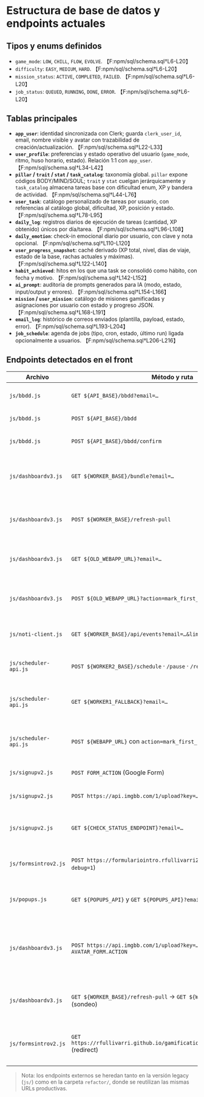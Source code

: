 # Estructura de base de datos y endpoints actuales

## Tipos y enums definidos
- `game_mode`: `LOW`, `CHILL`, `FLOW`, `EVOLVE`. 【F:npm/sql/schema.sql†L6-L20】
- `difficulty`: `EASY`, `MEDIUM`, `HARD`. 【F:npm/sql/schema.sql†L6-L20】
- `mission_status`: `ACTIVE`, `COMPLETED`, `FAILED`. 【F:npm/sql/schema.sql†L6-L20】
- `job_status`: `QUEUED`, `RUNNING`, `DONE`, `ERROR`. 【F:npm/sql/schema.sql†L6-L20】

## Tablas principales
- **`app_user`**: identidad sincronizada con Clerk; guarda `clerk_user_id`, email, nombre visible y avatar con trazabilidad de creación/actualización. 【F:npm/sql/schema.sql†L22-L33】
- **`user_profile`**: preferencias y estado operativo del usuario (`game_mode`, ritmo, huso horario, estado). Relación 1:1 con `app_user`. 【F:npm/sql/schema.sql†L34-L42】
- **`pillar` / `trait` / `stat` / `task_catalog`**: taxonomía global. `pillar` expone códigos BODY/MIND/SOUL; `trait` y `stat` cuelgan jerárquicamente y `task_catalog` almacena tareas base con dificultad enum, XP y bandera de actividad. 【F:npm/sql/schema.sql†L44-L76】
- **`user_task`**: catálogo personalizado de tareas por usuario, con referencias al catálogo global, dificultad, XP, posición y estado. 【F:npm/sql/schema.sql†L78-L95】
- **`daily_log`**: registros diarios de ejecución de tareas (cantidad, XP obtenido) únicos por día/tarea. 【F:npm/sql/schema.sql†L96-L108】
- **`daily_emotion`**: check-in emocional diario por usuario, con clave y nota opcional. 【F:npm/sql/schema.sql†L110-L120】
- **`user_progress_snapshot`**: caché derivado (XP total, nivel, días de viaje, estado de la base, rachas actuales y máximas). 【F:npm/sql/schema.sql†L122-L140】
- **`habit_achieved`**: hitos en los que una task se consolidó como hábito, con fecha y motivo. 【F:npm/sql/schema.sql†L142-L152】
- **`ai_prompt`**: auditoría de prompts generados para IA (modo, estado, input/output y errores). 【F:npm/sql/schema.sql†L154-L166】
- **`mission` / `user_mission`**: catálogo de misiones gamificadas y asignaciones por usuario con estado y progreso JSON. 【F:npm/sql/schema.sql†L168-L191】
- **`email_log`**: histórico de correos enviados (plantilla, payload, estado, error). 【F:npm/sql/schema.sql†L193-L204】
- **`job_schedule`**: agenda de jobs (tipo, cron, estado, último run) ligada opcionalmente a usuarios. 【F:npm/sql/schema.sql†L206-L216】

## Endpoints detectados en el front
| Archivo | Método y ruta | Propósito |
| --- | --- | --- |
| `js/bbdd.js` | `GET ${API_BASE}/bbdd?email=…` | Trae la matriz A–E de tasks para el editor compacto. 【F:js/bbdd.js†L3-L70】 |
| `js/bbdd.js` | `POST ${API_BASE}/bbdd` | Persiste cambios del editor. 【F:js/bbdd.js†L72-L80】 |
| `js/bbdd.js` | `POST ${API_BASE}/bbdd/confirm` | Confirma cambios y dispara refresco de Daily Quest. 【F:js/bbdd.js†L81-L88】 |
| `js/dashboardv3.js` | `GET ${WORKER_BASE}/bundle?email=…` | Descarga el bundle consolidado (estado general del usuario). 【F:js/dashboardv3.js†L174-L219】 |
| `js/dashboardv3.js` | `POST ${WORKER_BASE}/refresh-pull` | Solicita al worker que actualice el bundle desde la WebApp original. 【F:js/dashboardv3.js†L1484-L1515】 |
| `js/dashboardv3.js` | `GET ${OLD_WEBAPP_URL}?email=…` | Fallback legacy al Apps Script si el worker falla. 【F:js/dashboardv3.js†L174-L187】 |
| `js/dashboardv3.js` | `POST ${OLD_WEBAPP_URL}?action=mark_first_programmed…` | Marca desde Apps Script que el scheduler quedó configurado. 【F:js/dashboardv3.js†L451-L466】 |
| `js/noti-client.js` | `GET ${WORKER_BASE}/api/events?email=…&limit=50` | Sincroniza notificaciones recientes. 【F:js/noti-client.js†L1-L37】 |
| `js/scheduler-api.js` | `POST ${WORKER2_BASE}/schedule` · `/pause` · `/resume` · `/testsend` | Opera el scheduler de recordatorios vía worker dedicado. 【F:js/scheduler-api.js†L1-L43】 |
| `js/scheduler-api.js` | `GET ${WORKER1_FALLBACK}?email=…` | Recupera contexto/bundle si no está en cache. 【F:js/scheduler-api.js†L40-L109】 |
| `js/scheduler-api.js` | `POST ${WEBAPP_URL}` con `action=mark_first_programmed` | Replica la actualización legacy cuando se agenda desde el scheduler modal. 【F:js/scheduler-api.js†L44-L67】 |
| `js/signupv2.js` | `POST FORM_ACTION` (Google Form) | Envía el alta de usuario. 【F:js/signupv2.js†L1-L88】 |
| `js/signupv2.js` | `POST https://api.imgbb.com/1/upload?key=…` | Sube avatar opcional antes del alta. 【F:js/signupv2.js†L99-L113】 |
| `js/signupv2.js` | `GET ${CHECK_STATUS_ENDPOINT}?email=…` | Consulta Apps Script para saber si la base está lista. 【F:js/signupv2.js†L137-L142】 |
| `js/formsintrov2.js` | `POST https://formulariointro.rfullivarri22.workers.dev/` (+`?debug=1`) | Envía el journey del wizard al worker proxy del formulario. 【F:js/formsintrov2.js†L772-L815】 |
| `js/popups.js` | `GET ${POPUPS_API}` y `GET ${POPUPS_API}?email=…` | Pide configuraciones de pop-ups y recap semanales. 【F:js/popups.js†L1-L119】【F:js/popups.js†L254-L842】 |
| `js/dashboardv3.js` | `POST https://api.imgbb.com/1/upload?key=…` y `POST AVATAR_FORM.ACTION` | Actualiza el avatar desde el dashboard cuando el usuario carga una imagen. 【F:js/dashboardv3.js†L1470-L1516】【F:js/dashboardv3.js†L1436-L1470】 |
| `js/dashboardv3.js` | `GET ${WORKER_BASE}/refresh-pull` → `GET ${WORKER_BASE}/bundle` (sondeo) | Flujo de backoff para reflejar cambios luego de confirmar BBDD/scheduler. 【F:js/dashboardv3.js†L1484-L1519】 |
| `js/formsintrov2.js` | `GET https://rfullivarri.github.io/gamificationweblanding/indexv2.html` (redirect) | Redirige al landing si el usuario abandona el wizard desde el HUD. 【F:js/formsintrov2.js†L300-L307】 |

> Nota: los endpoints externos se heredan tanto en la versión legacy (`js/`) como en la carpeta `refactor/`, donde se reutilizan las mismas URLs productivas.
